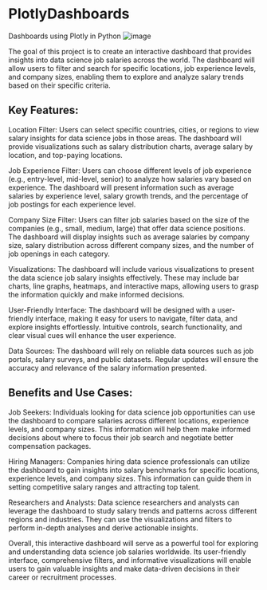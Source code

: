 # PlotlyDashboards
Dashboards using Plotly in Python
![image](https://github.com/rdhawan4/PlotlyDashboards/assets/112804900/4e4f8872-30eb-426e-84e5-97a90623f845)

The goal of this project is to create an interactive dashboard that provides insights into data science job salaries across the world. The dashboard will allow users to filter and search for specific locations, job experience levels, and company sizes, enabling them to explore and analyze salary trends based on their specific criteria.

## Key Features:

Location Filter: Users can select specific countries, cities, or regions to view salary insights for data science jobs in those areas. The dashboard will provide visualizations such as salary distribution charts, average salary by location, and top-paying locations.

Job Experience Filter: Users can choose different levels of job experience (e.g., entry-level, mid-level, senior) to analyze how salaries vary based on experience. The dashboard will present information such as average salaries by experience level, salary growth trends, and the percentage of job postings for each experience level.

Company Size Filter: Users can filter job salaries based on the size of the companies (e.g., small, medium, large) that offer data science positions. The dashboard will display insights such as average salaries by company size, salary distribution across different company sizes, and the number of job openings in each category.

Visualizations: The dashboard will include various visualizations to present the data science job salary insights effectively. These may include bar charts, line graphs, heatmaps, and interactive maps, allowing users to grasp the information quickly and make informed decisions.

User-Friendly Interface: The dashboard will be designed with a user-friendly interface, making it easy for users to navigate, filter data, and explore insights effortlessly. Intuitive controls, search functionality, and clear visual cues will enhance the user experience.

Data Sources: The dashboard will rely on reliable data sources such as job portals, salary surveys, and public datasets. Regular updates will ensure the accuracy and relevance of the salary information presented.

## Benefits and Use Cases:

Job Seekers: Individuals looking for data science job opportunities can use the dashboard to compare salaries across different locations, experience levels, and company sizes. This information will help them make informed decisions about where to focus their job search and negotiate better compensation packages.

Hiring Managers: Companies hiring data science professionals can utilize the dashboard to gain insights into salary benchmarks for specific locations, experience levels, and company sizes. This information can guide them in setting competitive salary ranges and attracting top talent.

Researchers and Analysts: Data science researchers and analysts can leverage the dashboard to study salary trends and patterns across different regions and industries. They can use the visualizations and filters to perform in-depth analyses and derive actionable insights.

Overall, this interactive dashboard will serve as a powerful tool for exploring and understanding data science job salaries worldwide. Its user-friendly interface, comprehensive filters, and informative visualizations will enable users to gain valuable insights and make data-driven decisions in their career or recruitment processes.
